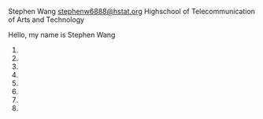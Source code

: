 Stephen Wang
stephenw6888@hstat.org
Highschool of Telecommunication of Arts and Technology

Hello, my name is Stephen Wang

1.
2.
3.
4.
5.
6.
7.
8.
